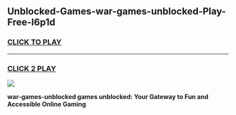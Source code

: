 
## Unblocked-Games-war-games-unblocked-Play-Free-l6p1d
<h3>
<a href="https://premium76.site?title=war-games-unblocked&ref=22A">CLICK TO PLAY</a></h3>
<hr>

<h3>
<a href="https://premium76.site?title=war-games-unblocked&ref=22A">CLICK 2 PLAY</a>
  
</h3>

<a href="https://premium76.site?title=war-games-unblocked&ref=22A"><img src="https://clearcache.store/games.png"></a>


**war-games-unblocked games unblocked: Your Gateway to Fun and Accessible Online Gaming**

